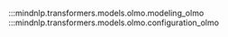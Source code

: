 :::mindnlp.transformers.models.olmo.modeling_olmo
:::mindnlp.transformers.models.olmo.configuration_olmo